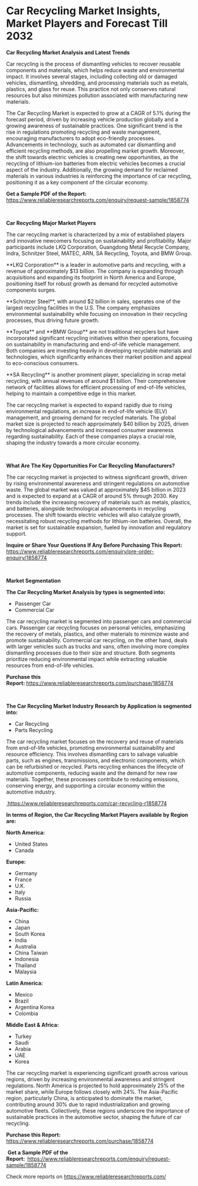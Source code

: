 <p><h1>Car Recycling Market Insights, Market Players and Forecast Till 2032</h1></p><p><strong>Car Recycling Market Analysis and Latest Trends</strong></p>
<p><p>Car recycling is the process of dismantling vehicles to recover reusable components and materials, which helps reduce waste and environmental impact. It involves several stages, including collecting old or damaged vehicles, dismantling, shredding, and processing materials such as metals, plastics, and glass for reuse. This practice not only conserves natural resources but also minimizes pollution associated with manufacturing new materials.</p><p>The Car Recycling Market is expected to grow at a CAGR of 5.1% during the forecast period, driven by increasing vehicle production globally and a growing awareness of sustainable practices. One significant trend is the rise in regulations promoting recycling and waste management, encouraging manufacturers to adopt eco-friendly processes. Advancements in technology, such as automated car dismantling and efficient recycling methods, are also propelling market growth. Moreover, the shift towards electric vehicles is creating new opportunities, as the recycling of lithium-ion batteries from electric vehicles becomes a crucial aspect of the industry. Additionally, the growing demand for reclaimed materials in various industries is reinforcing the importance of car recycling, positioning it as a key component of the circular economy.</p></p>
<p><strong>Get a Sample PDF of the Report:&nbsp;</strong> <a href="https://www.reliableresearchreports.com/enquiry/request-sample/1858774?utm_campaign=2186&utm_medium=2&utm_source=Github&utm_content=ia&utm_term=10032025&utm_id=car-recycling">https://www.reliableresearchreports.com/enquiry/request-sample/1858774</a></p>
<p>&nbsp;</p>
<p><strong>Car Recycling Major Market Players</strong></p>
<p><p>The car recycling market is characterized by a mix of established players and innovative newcomers focusing on sustainability and profitability. Major participants include LKQ Corporation, Guangdong Metal Recycle Company, Indra, Schnitzer Steel, MATEC, ARN, SA Recycling, Toyota, and BMW Group.</p><p>**LKQ Corporation** is a leader in automotive parts and recycling, with a revenue of approximately $13 billion. The company is expanding through acquisitions and expanding its footprint in North America and Europe, positioning itself for robust growth as demand for recycled automotive components surges.</p><p>**Schnitzer Steel**, with around $2 billion in sales, operates one of the largest recycling facilities in the U.S. The company emphasizes environmental sustainability while focusing on innovation in their recycling processes, thus driving future growth.</p><p>**Toyota** and **BMW Group** are not traditional recyclers but have incorporated significant recycling initiatives within their operations, focusing on sustainability in manufacturing and end-of-life vehicle management. Both companies are investing heavily in developing recyclable materials and technologies, which significantly enhances their market position and appeal to eco-conscious consumers.</p><p>**SA Recycling** is another prominent player, specializing in scrap metal recycling, with annual revenues of around $1 billion. Their comprehensive network of facilities allows for efficient processing of end-of-life vehicles, helping to maintain a competitive edge in this market.</p><p>The car recycling market is expected to expand rapidly due to rising environmental regulations, an increase in end-of-life vehicle (ELV) management, and growing demand for recycled materials. The global market size is projected to reach approximately $40 billion by 2025, driven by technological advancements and increased consumer awareness regarding sustainability. Each of these companies plays a crucial role, shaping the industry towards a more circular economy.</p></p>
<p>&nbsp;</p>
<p><strong>What Are The Key Opportunities For Car Recycling Manufacturers?</strong></p>
<p><p>The car recycling market is projected to witness significant growth, driven by rising environmental awareness and stringent regulations on automotive waste. The global market was valued at approximately $45 billion in 2023 and is expected to expand at a CAGR of around 5% through 2030. Key trends include the increasing recovery of materials such as metals, plastics, and batteries, alongside technological advancements in recycling processes. The shift towards electric vehicles will also catalyze growth, necessitating robust recycling methods for lithium-ion batteries. Overall, the market is set for sustainable expansion, fueled by innovation and regulatory support.</p></p>
<p><strong>Inquire or Share Your Questions If Any Before Purchasing This Report:</strong> <a href="https://www.reliableresearchreports.com/enquiry/pre-order-enquiry/1858774?utm_campaign=2186&utm_medium=2&utm_source=Github&utm_content=ia&utm_term=10032025&utm_id=car-recycling">https://www.reliableresearchreports.com/enquiry/pre-order-enquiry/1858774</a></p>
<p>&nbsp;</p>
<p><strong>Market Segmentation</strong></p>
<p><strong>The Car Recycling Market Analysis by types is segmented into:</strong></p>
<p><ul><li>Passenger Car</li><li>Commercial Car</li></ul></p>
<p><p>The car recycling market is segmented into passenger cars and commercial cars. Passenger car recycling focuses on personal vehicles, emphasizing the recovery of metals, plastics, and other materials to minimize waste and promote sustainability. Commercial car recycling, on the other hand, deals with larger vehicles such as trucks and vans, often involving more complex dismantling processes due to their size and structure. Both segments prioritize reducing environmental impact while extracting valuable resources from end-of-life vehicles.</p></p>
<p><strong>Purchase this Report:&nbsp;</strong><a href="https://www.reliableresearchreports.com/purchase/1858774?utm_campaign=2186&utm_medium=2&utm_source=Github&utm_content=ia&utm_term=10032025&utm_id=car-recycling">https://www.reliableresearchreports.com/purchase/1858774</a></p>
<p>&nbsp;</p>
<p><strong>The Car Recycling Market Industry Research by Application is segmented into:</strong></p>
<p><ul><li>Car Recycling</li><li>Parts Recycling</li></ul></p>
<p><p>The car recycling market focuses on the recovery and reuse of materials from end-of-life vehicles, promoting environmental sustainability and resource efficiency. This involves dismantling cars to salvage valuable parts, such as engines, transmissions, and electronic components, which can be refurbished or recycled. Parts recycling enhances the lifecycle of automotive components, reducing waste and the demand for new raw materials. Together, these processes contribute to reducing emissions, conserving energy, and supporting a circular economy within the automotive industry.</p></p>
<p><a href="https://www.reliableresearchreports.com/car-recycling-r1858774?utm_campaign=2186&utm_medium=2&utm_source=Github&utm_content=ia&utm_term=10032025&utm_id=car-recycling">&nbsp;https://www.reliableresearchreports.com/car-recycling-r1858774</a></p>
<p><strong>In terms of Region, the Car Recycling Market Players available by Region are:</strong></p>
<p>
    <p> <strong> North America: </strong>
        <ul>
            <li>United States</li>
            <li>Canada</li>
        </ul>
        </p> 
    <p> <strong> Europe: </strong>
        <ul>
            <li>Germany</li>
            <li>France</li>
            <li>U.K.</li>
            <li>Italy</li>
            <li>Russia</li>
        </ul>
        </p> 
    <p> <strong> Asia-Pacific: </strong>
        <ul>
            <li>China</li>
            <li>Japan</li>
            <li>South Korea</li>
            <li>India</li>
            <li>Australia</li>
            <li>China Taiwan</li>
            <li>Indonesia</li>
            <li>Thailand</li>
            <li>Malaysia</li>
        </ul>
        </p> 
    <p> <strong> Latin America: </strong>
        <ul>
            <li>Mexico</li>
            <li>Brazil</li>
            <li>Argentina Korea</li>
            <li>Colombia</li>
        </ul>
        </p> 
    <p> <strong> Middle East & Africa: </strong>
        <ul>
            <li>Turkey</li>
            <li>Saudi</li>
            <li>Arabia</li>
            <li>UAE</li>
            <li>Korea</li>
        </ul>
    </p>
    </p>
<p><p>The car recycling market is experiencing significant growth across various regions, driven by increasing environmental awareness and stringent regulations. North America is projected to hold approximately 25% of the market share, while Europe follows closely with 24%. The Asia-Pacific region, particularly China, is anticipated to dominate the market, contributing around 30% due to rapid industrialization and growing automotive fleets. Collectively, these regions underscore the importance of sustainable practices in the automotive sector, shaping the future of car recycling.</p></p>
<p><strong>Purchase this Report: </strong><a href="https://www.reliableresearchreports.com/purchase/1858774?utm_campaign=2186&utm_medium=2&utm_source=Github&utm_content=ia&utm_term=10032025&utm_id=car-recycling">https://www.reliableresearchreports.com/purchase/1858774</a></p>
<p>&nbsp;<strong>Get a Sample PDF of the Report:&nbsp;&nbsp;</strong><a href="https://www.reliableresearchreports.com/enquiry/request-sample/1858774?utm_campaign=2186&utm_medium=2&utm_source=Github&utm_content=ia&utm_term=10032025&utm_id=car-recycling">https://www.reliableresearchreports.com/enquiry/request-sample/1858774</a></p>
<p><strong></strong></p>
<p>Check more reports on <a href="https://www.reliableresearchreports.com/?utm_campaign=2186&utm_medium=2&utm_source=Github&utm_content=ia&utm_term=10032025&utm_id=car-recycling">https://www.reliableresearchreports.com/</a></p>